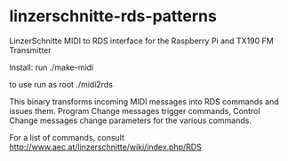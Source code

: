 linzerschnitte-rds-patterns
=======================

LinzerSchnitte MIDI to RDS interface for the Raspberry Pi and TX190 FM Transmitter

Install:
run ./make-midi

to use run as root ./midi2rds

This binary transforms incoming MIDI messages into RDS commands and issues them. Program Change messages trigger commands, Control Change messages change parameters for the various commands.

For a list of commands, consult http://www.aec.at/linzerschnitte/wiki/index.php/RDS
